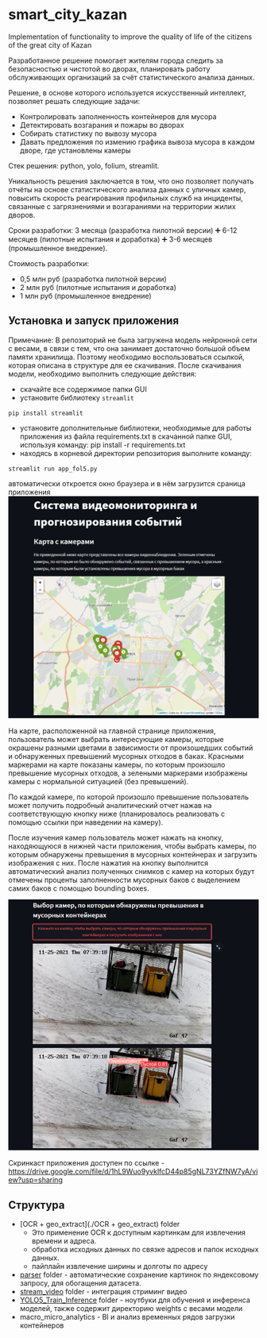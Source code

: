 # smart_city_kazan
Implementation of functionality to improve the quality of life of the citizens of the great city of Kazan

Разработанное решение помогает жителям города следить за безопасностью и чистотой во дворах, планировать работу обслуживающих организаций за счёт статистического анализа данных.

Решение, в основе которого используется искусственный интеллект, позволяет решать следующие задачи:

- Контролировать заполненность контейнеров для мусора
- Детектировать возгарания и пожары во дворах
- Собирать статистику по вывозу мусора
- Давать предложения по измению графика вывоза мусора в каждом дворе, где установлены камеры

Стек решения: python, yolo, folium, streamlit.

Уникальность решения заключается в том, что оно позволяет получать отчёты на основе статистического анализа данных с уличных камер, повысить скорость реагирования профильных служб на инциденты, связанные с загрязнениями и возгараниями на территории жилих дворов. 

Сроки разработки: 3 месяца (разработка пилотной версии) ➕ 6-12 месяцев (пилотные испытания и доработка) ➕ 3-6 месяцев (промышленное внедрение).

Стоимость разработки: 

- 0,5 млн руб (разработка пилотной версии) 
- 2 млн руб (пилотные испытания и доработка) 
- 1 млн руб (промышленное внедрение)



## Установка и запуск приложения

Примечание: В репозиторий не была загружена модель нейронной сети с весами, в связи с тем, что она занимает достаточно большой объем памяти хранилища. Поэтому необходимо воспользоваться ссылкой, которая описана в структуре для ее скачивания. После скачивания модели, необходимо выполнить следующие действия:

- скачайте все содержимое папки GUI
- установите библиотеку `streamlit`

```terminal
pip install streamlit
```

- установите дополнительные библиотеки, необходимые для работы приложения из файла requirements.txt в скачанной папке GUI, используя команду:
  pip install -r requirements.txt 
- находясь в корневой директории репозитория выполните команду:  

```terminal
streamlit run app_fol5.py
```

автоматически откроется окно браузера и в нём загрузится сраница приложения
![#Рисунок 1 - Скриншот работы приложения](./scren1.png)

На карте, расположенной на главной странице приложения, пользователь может выбрать интересующие камеры, которые окрашены разными цветами в зависимости от произошедших событий и обнаруженных превышений мусорных отходов в баках. Красными маркерами на карте показаны камеры, по которым произошло превышение мусорных отходов, а зелеными маркерами изображены камеры с нормальной ситуацией (без превышений).

По каждой камере, по которой произошло превышение пользователь может получить подробный аналитический отчет нажав на соответствующую кнопку ниже (планировалось реализовать с помощью ссылки при наведении на камеру).

После изучения камер пользователь может нажать на кнопку, находяющуюся в нижней части приложения, чтобы выбрать камеры, по которым обнаружены превышения в мусорных контейнерах и загрузить изображения с них. После нажатия на кнопку выполнится автоматический анализ полученных снимков с камер на которых будут отмечены проценты заполненности мусорных баков с выделением самих баков с помощью bounding boxes.

![#Рисунок 2 - Скриншот работы приложения](./scren2.png)


Скринкаст приложения доступен по ссылке - https://drive.google.com/file/d/1hL9Wuo9yvklfcD44p85gNL73YZfNW7yA/view?usp=sharing

## Структура

- [OCR + geo_extract](./OCR + geo_extract) folder 
  - Это применение OCR к доступным картинкам для извлечения времени и адреса. 	
  - обработка исходных данных по связке адресов и папок исходных данных. 
  - пайплайн извлечение ширины и долготы по адресу
- [parser](./parser )  folder - автоматические сохранение картинок по яндексовому запросу, для обогащения датасета.  
- [stream_video](stream_video) folder - интеграция стриминг видео 
- [YOLO5_Train_Inference](yolo5x_train) folder - ноутбуки для обучения и инференса моделей, также содержит директорию weights с весами модели
- macro_micro_analytics - BI и анализ временных рядов загрузки контейнеров
